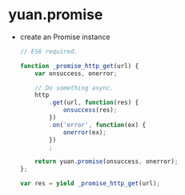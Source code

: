 # yuan.promise

*	create an Promise instance
	```javascript
	// ES6 required.

	function _promise_http_get(url) {
		var onsuccess, onerror;

		// Do something async.
		http
			.get(url, function(res) {
				onsuccess(res);
			})
			.on('error', function(ex) {
				onerror(ex);
			})
			;

		return yuan.promise(onsuccess, onerror);
	};

	var res = yield _promise_http_get(url);
	```

